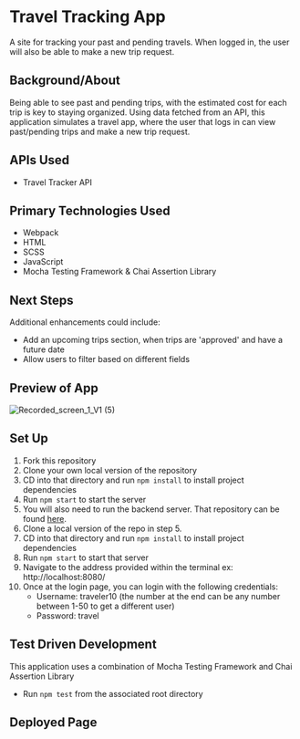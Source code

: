 # Travel Tracking App

A site for tracking your past and pending travels. When logged in, the user will also be able to make a new trip request.

## Background/About

Being able to see past and pending trips, with the estimated cost for each trip is key to staying organized. Using data fetched from an API, this application simulates a travel app, where the user that logs in can view past/pending trips and make a new trip request.

## APIs Used

- Travel Tracker API

## Primary Technologies Used

- Webpack
- HTML
- SCSS
- JavaScript
- Mocha Testing Framework & Chai Assertion Library

## Next Steps

Additional enhancements could include:
- Add an upcoming trips section, when trips are 'approved' and have a future date
- Allow users to filter based on different fields

## Preview of App

![Recorded_screen_1_V1 (5)](https://github.com/corysanders3/travel-app/assets/41808895/f0e1f2a2-e1da-41cf-914d-bd43435da523)

## Set Up

1. Fork this repository
2. Clone your own local version of the repository
3. CD into that directory and run `npm install` to install project dependencies
4. Run `npm start` to start the server
5. You will also need to run the backend server. That repository can be found [here](https://github.com/turingschool-examples/travel-tracker-api).
6. Clone a local version of the repo in step 5.
7. CD into that directory and run `npm install` to install project dependencies
8. Run `npm start` to start that server
9. Navigate to the address provided within the terminal ex: http://localhost:8080/
10. Once at the login page, you can login with the following credentials:
    - Username: traveler10 (the number at the end can be any number between 1-50 to get a different user)
    - Password: travel

## Test Driven Development

This application uses a combination of Mocha Testing Framework and Chai Assertion Library
- Run `npm test` from the associated root directory

## Deployed Page


